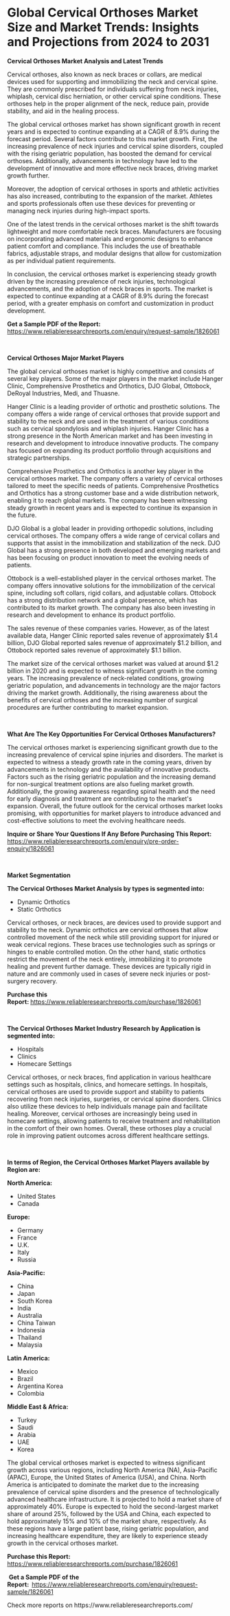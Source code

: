 <p><h1>Global Cervical Orthoses Market Size and Market Trends: Insights and Projections from 2024 to 2031</h1></p><p><strong>Cervical Orthoses Market Analysis and Latest Trends</strong></p>
<p><p>Cervical orthoses, also known as neck braces or collars, are medical devices used for supporting and immobilizing the neck and cervical spine. They are commonly prescribed for individuals suffering from neck injuries, whiplash, cervical disc herniation, or other cervical spine conditions. These orthoses help in the proper alignment of the neck, reduce pain, provide stability, and aid in the healing process.</p><p>The global cervical orthoses market has shown significant growth in recent years and is expected to continue expanding at a CAGR of 8.9% during the forecast period. Several factors contribute to this market growth. First, the increasing prevalence of neck injuries and cervical spine disorders, coupled with the rising geriatric population, has boosted the demand for cervical orthoses. Additionally, advancements in technology have led to the development of innovative and more effective neck braces, driving market growth further.</p><p>Moreover, the adoption of cervical orthoses in sports and athletic activities has also increased, contributing to the expansion of the market. Athletes and sports professionals often use these devices for preventing or managing neck injuries during high-impact sports.</p><p>One of the latest trends in the cervical orthoses market is the shift towards lightweight and more comfortable neck braces. Manufacturers are focusing on incorporating advanced materials and ergonomic designs to enhance patient comfort and compliance. This includes the use of breathable fabrics, adjustable straps, and modular designs that allow for customization as per individual patient requirements.</p><p>In conclusion, the cervical orthoses market is experiencing steady growth driven by the increasing prevalence of neck injuries, technological advancements, and the adoption of neck braces in sports. The market is expected to continue expanding at a CAGR of 8.9% during the forecast period, with a greater emphasis on comfort and customization in product development.</p></p>
<p><strong>Get a Sample PDF of the Report:&nbsp;</strong> <a href="https://www.reliableresearchreports.com/enquiry/request-sample/1826061">https://www.reliableresearchreports.com/enquiry/request-sample/1826061</a></p>
<p>&nbsp;</p>
<p><strong>Cervical Orthoses Major Market Players</strong></p>
<p><p>The global cervical orthoses market is highly competitive and consists of several key players. Some of the major players in the market include Hanger Clinic, Comprehensive Prosthetics and Orthotics, DJO Global, Ottobock, DeRoyal Industries, Medi, and Thuasne. </p><p>Hanger Clinic is a leading provider of orthotic and prosthetic solutions. The company offers a wide range of cervical orthoses that provide support and stability to the neck and are used in the treatment of various conditions such as cervical spondylosis and whiplash injuries. Hanger Clinic has a strong presence in the North American market and has been investing in research and development to introduce innovative products. The company has focused on expanding its product portfolio through acquisitions and strategic partnerships. </p><p>Comprehensive Prosthetics and Orthotics is another key player in the cervical orthoses market. The company offers a variety of cervical orthoses tailored to meet the specific needs of patients. Comprehensive Prosthetics and Orthotics has a strong customer base and a wide distribution network, enabling it to reach global markets. The company has been witnessing steady growth in recent years and is expected to continue its expansion in the future.</p><p>DJO Global is a global leader in providing orthopedic solutions, including cervical orthoses. The company offers a wide range of cervical collars and supports that assist in the immobilization and stabilization of the neck. DJO Global has a strong presence in both developed and emerging markets and has been focusing on product innovation to meet the evolving needs of patients.</p><p>Ottobock is a well-established player in the cervical orthoses market. The company offers innovative solutions for the immobilization of the cervical spine, including soft collars, rigid collars, and adjustable collars. Ottobock has a strong distribution network and a global presence, which has contributed to its market growth. The company has also been investing in research and development to enhance its product portfolio.</p><p>The sales revenue of these companies varies. However, as of the latest available data, Hanger Clinic reported sales revenue of approximately $1.4 billion, DJO Global reported sales revenue of approximately $1.2 billion, and Ottobock reported sales revenue of approximately $1.1 billion.</p><p>The market size of the cervical orthoses market was valued at around $1.2 billion in 2020 and is expected to witness significant growth in the coming years. The increasing prevalence of neck-related conditions, growing geriatric population, and advancements in technology are the major factors driving the market growth. Additionally, the rising awareness about the benefits of cervical orthoses and the increasing number of surgical procedures are further contributing to market expansion.</p></p>
<p>&nbsp;</p>
<p><strong>What Are The Key Opportunities For Cervical Orthoses Manufacturers?</strong></p>
<p><p>The cervical orthoses market is experiencing significant growth due to the increasing prevalence of cervical spine injuries and disorders. The market is expected to witness a steady growth rate in the coming years, driven by advancements in technology and the availability of innovative products. Factors such as the rising geriatric population and the increasing demand for non-surgical treatment options are also fueling market growth. Additionally, the growing awareness regarding spinal health and the need for early diagnosis and treatment are contributing to the market's expansion. Overall, the future outlook for the cervical orthoses market looks promising, with opportunities for market players to introduce advanced and cost-effective solutions to meet the evolving healthcare needs.</p></p>
<p><strong>Inquire or Share Your Questions If Any Before Purchasing This Report:</strong> <a href="https://www.reliableresearchreports.com/enquiry/pre-order-enquiry/1826061">https://www.reliableresearchreports.com/enquiry/pre-order-enquiry/1826061</a></p>
<p>&nbsp;</p>
<p><strong>Market Segmentation</strong></p>
<p><strong>The Cervical Orthoses Market Analysis by types is segmented into:</strong></p>
<p><ul><li>Dynamic Orthotics</li><li>Static Orthotics</li></ul></p>
<p><p>Cervical orthoses, or neck braces, are devices used to provide support and stability to the neck. Dynamic orthotics are cervical orthoses that allow controlled movement of the neck while still providing support for injured or weak cervical regions. These braces use technologies such as springs or hinges to enable controlled motion. On the other hand, static orthotics restrict the movement of the neck entirely, immobilizing it to promote healing and prevent further damage. These devices are typically rigid in nature and are commonly used in cases of severe neck injuries or post-surgery recovery.</p></p>
<p><strong>Purchase this Report:&nbsp;</strong><a href="https://www.reliableresearchreports.com/purchase/1826061">https://www.reliableresearchreports.com/purchase/1826061</a></p>
<p>&nbsp;</p>
<p><strong>The Cervical Orthoses Market Industry Research by Application is segmented into:</strong></p>
<p><ul><li>Hospitals</li><li>Clinics</li><li>Homecare Settings</li></ul></p>
<p><p>Cervical orthoses, or neck braces, find application in various healthcare settings such as hospitals, clinics, and homecare settings. In hospitals, cervical orthoses are used to provide support and stability to patients recovering from neck injuries, surgeries, or cervical spine disorders. Clinics also utilize these devices to help individuals manage pain and facilitate healing. Moreover, cervical orthoses are increasingly being used in homecare settings, allowing patients to receive treatment and rehabilitation in the comfort of their own homes. Overall, these orthoses play a crucial role in improving patient outcomes across different healthcare settings.</p></p>
<p>&nbsp;</p>
<p><strong>In terms of Region, the Cervical Orthoses Market Players available by Region are:</strong></p>
<p>
    <p> <strong> North America: </strong>
        <ul>
            <li>United States</li>
            <li>Canada</li>
        </ul>
        </p> 
    <p> <strong> Europe: </strong>
        <ul>
            <li>Germany</li>
            <li>France</li>
            <li>U.K.</li>
            <li>Italy</li>
            <li>Russia</li>
        </ul>
        </p> 
    <p> <strong> Asia-Pacific: </strong>
        <ul>
            <li>China</li>
            <li>Japan</li>
            <li>South Korea</li>
            <li>India</li>
            <li>Australia</li>
            <li>China Taiwan</li>
            <li>Indonesia</li>
            <li>Thailand</li>
            <li>Malaysia</li>
        </ul>
        </p> 
    <p> <strong> Latin America: </strong>
        <ul>
            <li>Mexico</li>
            <li>Brazil</li>
            <li>Argentina Korea</li>
            <li>Colombia</li>
        </ul>
        </p> 
    <p> <strong> Middle East & Africa: </strong>
        <ul>
            <li>Turkey</li>
            <li>Saudi</li>
            <li>Arabia</li>
            <li>UAE</li>
            <li>Korea</li>
        </ul>
    </p>
    </p>
<p><p>The global cervical orthoses market is expected to witness significant growth across various regions, including North America (NA), Asia-Pacific (APAC), Europe, the United States of America (USA), and China. North America is anticipated to dominate the market due to the increasing prevalence of cervical spine disorders and the presence of technologically advanced healthcare infrastructure. It is projected to hold a market share of approximately 40%. Europe is expected to hold the second-largest market share of around 25%, followed by the USA and China, each expected to hold approximately 15% and 10% of the market share, respectively. As these regions have a large patient base, rising geriatric population, and increasing healthcare expenditure, they are likely to experience steady growth in the cervical orthoses market.</p></p>
<p><strong>Purchase this Report: </strong><a href="https://www.reliableresearchreports.com/purchase/1826061">https://www.reliableresearchreports.com/purchase/1826061</a></p>
<p>&nbsp;<strong>Get a Sample PDF of the Report:&nbsp;&nbsp;</strong><a href="https://www.reliableresearchreports.com/enquiry/request-sample/1826061">https://www.reliableresearchreports.com/enquiry/request-sample/1826061</a></p>
<p><strong></strong></p>
<p>Check more reports on https://www.reliableresearchreports.com/</p>
